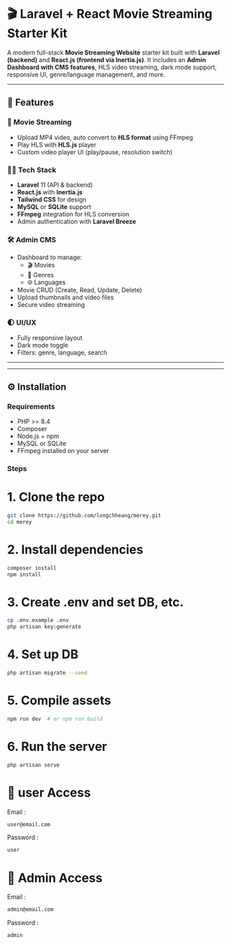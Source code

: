# 🎬 Laravel + React Movie Streaming Starter Kit

A modern full-stack **Movie Streaming Website** starter kit built with **Laravel (backend)** and **React.js (frontend via Inertia.js)**. It includes an **Admin Dashboard with CMS features**, HLS video streaming, dark mode support, responsive UI, genre/language management, and more.

---

## 🚀 Features

### 🎥 Movie Streaming
- Upload MP4 video, auto convert to **HLS format** using FFmpeg
- Play HLS with **HLS.js** player
- Custom video player UI (play/pause, resolution switch)

### 🧑‍💻 Tech Stack
- **Laravel** 11 (API & backend)
- **React.js** with **Inertia.js**
- **Tailwind CSS** for design
- **MySQL** or **SQLite** support
- **FFmpeg** integration for HLS conversion
- Admin authentication with **Laravel Breeze**

### 🛠️ Admin CMS
- Dashboard to manage:
  - 🎬 Movies
  - 📁 Genres
  - 🌐 Languages
- Movie CRUD (Create, Read, Update, Delete)
- Upload thumbnails and video files
- Secure video streaming

### 🌓 UI/UX
- Fully responsive layout
- Dark mode toggle
- Filters: genre, language, search

---


---

## ⚙️ Installation

### Requirements
- PHP >= 8.4
- Composer
- Node.js + npm
- MySQL or SQLite
- FFmpeg installed on your server

### Steps


# 1. Clone the repo
```bash
git clone https://github.com/longchheang/merey.git
cd merey
```

# 2. Install dependencies
```bash
composer install
npm install
```

# 3. Create .env and set DB, etc.
```bash
cp .env.example .env
php artisan key:generate
```

# 4. Set up DB
```bash
php artisan migrate --seed
```

# 5. Compile assets
```bash
npm run dev  # or npm run build
```
# 6. Run the server
```bash
php artisan serve
```

# 🔐 user Access

Email : 
```bash
user@email.com
```
Password : 
```bash
user
```

# 🔐 Admin Access
Email :
```bash
admin@email.com
```
Password : 
```bash
admin
```
